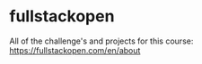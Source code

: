 # fullstackopen
All of the challenge's and projects for this course: https://fullstackopen.com/en/about

